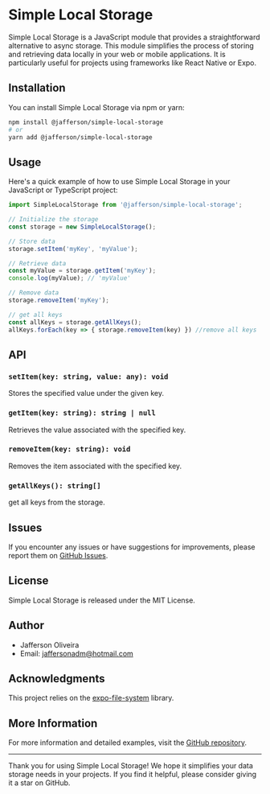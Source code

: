 # Simple Local Storage

Simple Local Storage is a JavaScript module that provides a straightforward alternative to async storage. This module simplifies the process of storing and retrieving data locally in your web or mobile applications. It is particularly useful for projects using frameworks like React Native or Expo.

## Installation

You can install Simple Local Storage via npm or yarn:

```bash
npm install @jafferson/simple-local-storage
# or
yarn add @jafferson/simple-local-storage
```

## Usage

Here's a quick example of how to use Simple Local Storage in your JavaScript or TypeScript project:

```javascript
import SimpleLocalStorage from '@jafferson/simple-local-storage';

// Initialize the storage
const storage = new SimpleLocalStorage();

// Store data
storage.setItem('myKey', 'myValue');

// Retrieve data
const myValue = storage.getItem('myKey');
console.log(myValue); // 'myValue'

// Remove data
storage.removeItem('myKey');

// get all keys
const allKeys = storage.getAllKeys();
allKeys.forEach(key => { storage.removeItem(key) }) //remove all keys
```

## API

### `setItem(key: string, value: any): void`

Stores the specified value under the given key.

### `getItem(key: string): string | null`

Retrieves the value associated with the specified key.

### `removeItem(key: string): void`

Removes the item associated with the specified key.

### `getAllKeys(): string[]`

get all keys from the storage.


## Issues

If you encounter any issues or have suggestions for improvements, please report them on [GitHub Issues](https://github.com/jaffersonoliveira/simple-local-storage/issues).

## License

Simple Local Storage is released under the MIT License.

## Author

- Jafferson Oliveira
- Email: jaffersonadm@hotmail.com

## Acknowledgments

This project relies on the [expo-file-system](https://www.npmjs.com/package/expo-file-system) library.

## More Information

For more information and detailed examples, visit the [GitHub repository](https://github.com/jaffersonoliveira/simple-local-storage).

---

Thank you for using Simple Local Storage! We hope it simplifies your data storage needs in your projects. If you find it helpful, please consider giving it a star on GitHub.
